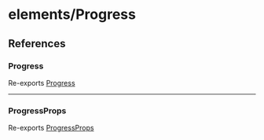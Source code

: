 # elements/Progress

## References

### Progress

Re-exports [Progress](functions/Progress.md)

***

### ProgressProps

Re-exports [ProgressProps](interfaces/ProgressProps.md)
